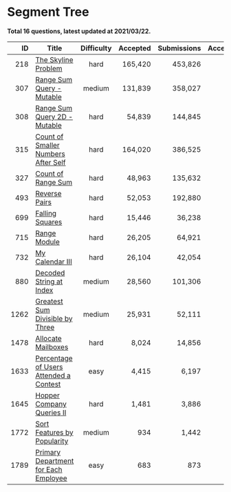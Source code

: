# Segment Tree

**Total 16 questions, latest updated at 2021/03/22.**

| ID |                                                    Title                                                     |Difficulty|Accepted|Submissions|Acceptance|
|---:|--------------------------------------------------------------------------------------------------------------|:--------:|-------:|----------:|---------:|
| 218|[The Skyline Problem](https://leetcode.com/problems/the-skyline-problem)                                      |   hard   | 165,420|    453,826|       36%|
| 307|[Range Sum Query - Mutable](https://leetcode.com/problems/range-sum-query-mutable)                            |  medium  | 131,839|    358,027|       37%|
| 308|[Range Sum Query 2D - Mutable](https://leetcode.com/problems/range-sum-query-2d-mutable)                      |   hard   |  54,839|    144,845|       38%|
| 315|[Count of Smaller Numbers After Self](https://leetcode.com/problems/count-of-smaller-numbers-after-self)      |   hard   | 164,020|    386,525|       42%|
| 327|[Count of Range Sum](https://leetcode.com/problems/count-of-range-sum)                                        |   hard   |  48,963|    135,632|       36%|
| 493|[Reverse Pairs](https://leetcode.com/problems/reverse-pairs)                                                  |   hard   |  52,053|    192,880|       27%|
| 699|[Falling Squares](https://leetcode.com/problems/falling-squares)                                              |   hard   |  15,446|     36,238|       43%|
| 715|[Range Module](https://leetcode.com/problems/range-module)                                                    |   hard   |  26,205|     64,921|       40%|
| 732|[My Calendar III](https://leetcode.com/problems/my-calendar-iii)                                              |   hard   |  26,104|     42,054|       62%|
| 880|[Decoded String at Index](https://leetcode.com/problems/decoded-string-at-index)                              |  medium  |  28,560|    101,306|       28%|
|1262|[Greatest Sum Divisible by Three](https://leetcode.com/problems/greatest-sum-divisible-by-three)              |  medium  |  25,931|     52,111|       50%|
|1478|[Allocate Mailboxes](https://leetcode.com/problems/allocate-mailboxes)                                        |   hard   |   8,024|     14,856|       54%|
|1633|[Percentage of Users Attended a Contest](https://leetcode.com/problems/percentage-of-users-attended-a-contest)|   easy   |   4,415|      6,197|       71%|
|1645|[Hopper Company Queries II](https://leetcode.com/problems/hopper-company-queries-ii)                          |   hard   |   1,481|      3,886|       38%|
|1772|[Sort Features by Popularity](https://leetcode.com/problems/sort-features-by-popularity)                      |  medium  |     934|      1,442|       65%|
|1789|[Primary Department for Each Employee](https://leetcode.com/problems/primary-department-for-each-employee)    |   easy   |     683|        873|       78%|


